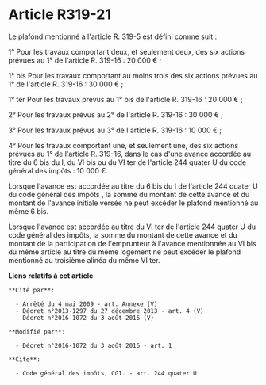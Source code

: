 # Article R319-21

Le plafond mentionné à l'article R. 319-5 est défini comme suit : 

1° Pour les travaux comportant deux, et seulement deux, des six actions prévues au 1° de l'article R. 319-16 : 20 000 € ; 

1° bis Pour les travaux comportant au moins trois des six actions prévues au 1° de l'article R. 319-16 : 30 000 € ; 

1° ter Pour les travaux prévus au 1° bis de l'article R. 319-16 : 20 000 € ; 

2° Pour les travaux prévus au 2° de l'article R. 319-16 : 30 000 € ; 

3° Pour les travaux prévus au 3° de l'article R. 319-16 : 10 000 € ;

4° Pour les travaux comportant une, et seulement une, des six actions prévues au 1° de l'article R. 319-16, dans le cas d'une
avance accordée au titre du 6 bis du I, du VI bis ou du VI ter de l'article 244 quater U du code général des impôts : 10 000
€.

Lorsque l'avance est accordée au titre du 6 bis du 
I de l'article 244 quater U du code général des impôts
, la somme du montant de cette avance et du montant de l'avance initiale versée ne peut excéder le plafond mentionné au même
6 bis. 

Lorsque l'avance est accordée au titre du VI ter de l'article 244 quater U du code général des impôts, la somme du montant de
cette avance et du montant de la participation de l'emprunteur à l'avance mentionnée au VI bis du même article au titre du
même logement ne peut excéder le plafond mentionné au troisième alinéa du même VI ter.

**Liens relatifs à cet article**

	**Cité par**:

	  - Arrêté du 4 mai 2009 - art. Annexe (V)
	  - Décret n°2013-1297 du 27 décembre 2013 - art. 4 (V)
	  - Décret n°2016-1072 du 3 août 2016 (V)

	**Modifié par**:

	  - Décret n°2016-1072 du 3 août 2016 - art. 1

	**Cite**:

	  - Code général des impôts, CGI. - art. 244 quater U
